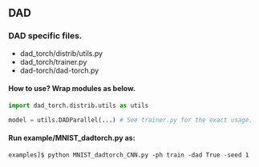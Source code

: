 ## DAD
### DAD specific files.
* dad_torch/distrib/utils.py
* dad_torch/trainer.py
* dad-torch/dad-torch.py

#### How to use? Wrap modules as below.

```python
import dad_torch.distrib.utils as utils

model = utils.DADParallel(...) # See trainer.py for the exact usage.
```
#### Run example/MNIST_dadtorch.py as:
`examples]$ python MNIST_dadtorch_CNN.py -ph train -dad True -seed 1`